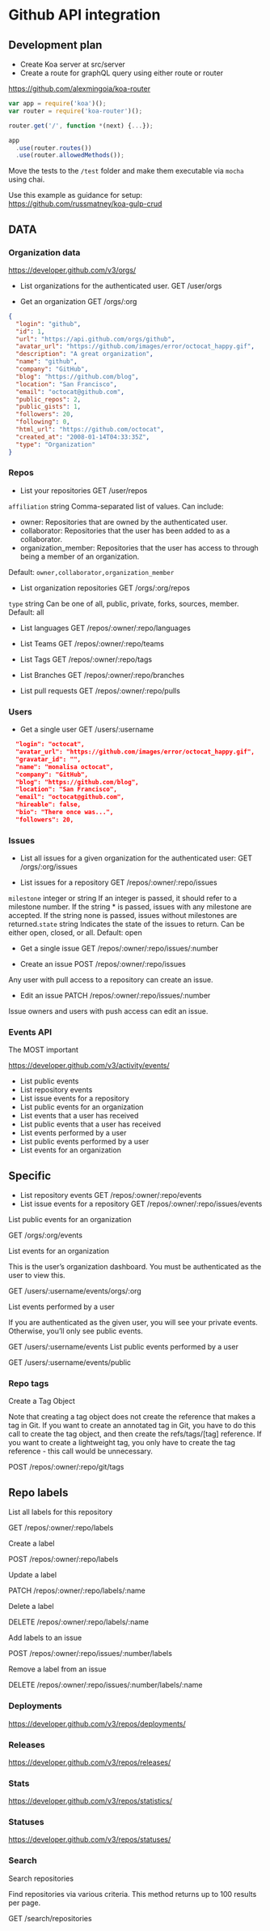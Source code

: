 Github API integration
======================

Development plan
----------------

-	Create Koa server at src/server
-	Create a route for graphQL query using either route or router

https://github.com/alexmingoia/koa-router

```js
var app = require('koa')();
var router = require('koa-router')();

router.get('/', function *(next) {...});

app
  .use(router.routes())
  .use(router.allowedMethods());
```

Move the tests to the `/test` folder and make them executable via `mocha` using chai.

Use this example as guidance for setup: https://github.com/russmatney/koa-gulp-crud

DATA
----

### Organization data

https://developer.github.com/v3/orgs/

-	List organizations for the authenticated user. GET /user/orgs

-	Get an organization GET /orgs/:org

```json
{
  "login": "github",
  "id": 1,
  "url": "https://api.github.com/orgs/github",
  "avatar_url": "https://github.com/images/error/octocat_happy.gif",
  "description": "A great organization",
  "name": "github",
  "company": "GitHub",
  "blog": "https://github.com/blog",
  "location": "San Francisco",
  "email": "octocat@github.com",
  "public_repos": 2,
  "public_gists": 1,
  "followers": 20,
  "following": 0,
  "html_url": "https://github.com/octocat",
  "created_at": "2008-01-14T04:33:35Z",
  "type": "Organization"
}
```

### Repos

-	List your repositories GET /user/repos

`affiliation` string Comma-separated list of values. Can include:

-	owner: Repositories that are owned by the authenticated user.
-	collaborator: Repositories that the user has been added to as a collaborator.
-	organization_member: Repositories that the user has access to through being a member of an organization.

Default: `owner,collaborator,organization_member`

-	List organization repositories GET /orgs/:org/repos

`type` string Can be one of all, public, private, forks, sources, member. Default: all

-	List languages GET /repos/:owner/:repo/languages

-	List Teams GET /repos/:owner/:repo/teams

-	List Tags GET /repos/:owner/:repo/tags

-	List Branches GET /repos/:owner/:repo/branches

-	List pull requests GET /repos/:owner/:repo/pulls

### Users

-	Get a single user GET /users/:username

```json
  "login": "octocat",
  "avatar_url": "https://github.com/images/error/octocat_happy.gif",
  "gravatar_id": "",
  "name": "monalisa octocat",
  "company": "GitHub",
  "blog": "https://github.com/blog",
  "location": "San Francisco",
  "email": "octocat@github.com",
  "hireable": false,
  "bio": "There once was...",
  "followers": 20,
```

### Issues

-	List all issues for a given organization for the authenticated user: GET /orgs/:org/issues

-	List issues for a repository GET /repos/:owner/:repo/issues

`milestone` integer or string If an integer is passed, it should refer to a milestone number. If the string * is passed, issues with any milestone are accepted. If the string none is passed, issues without milestones are returned.`state` string Indicates the state of the issues to return. Can be either open, closed, or all. Default: open

-	Get a single issue GET /repos/:owner/:repo/issues/:number

-	Create an issue POST /repos/:owner/:repo/issues

Any user with pull access to a repository can create an issue.

-	Edit an issue PATCH /repos/:owner/:repo/issues/:number

Issue owners and users with push access can edit an issue.

### Events API

The MOST important

https://developer.github.com/v3/activity/events/

-	List public events
-	List repository events
-	List issue events for a repository
-	List public events for an organization
-	List events that a user has received
-	List public events that a user has received
-	List events performed by a user
-	List public events performed by a user
-	List events for an organization

Specific
--------

-	List repository events GET /repos/:owner/:repo/events
-	List issue events for a repository GET /repos/:owner/:repo/issues/events

List public events for an organization

GET /orgs/:org/events

List events for an organization

This is the user’s organization dashboard. You must be authenticated as the user to view this.

GET /users/:username/events/orgs/:org

List events performed by a user

If you are authenticated as the given user, you will see your private events. Otherwise, you’ll only see public events.

GET /users/:username/events List public events performed by a user

GET /users/:username/events/public

### Repo tags

Create a Tag Object

Note that creating a tag object does not create the reference that makes a tag in Git. If you want to create an annotated tag in Git, you have to do this call to create the tag object, and then create the refs/tags/[tag] reference. If you want to create a lightweight tag, you only have to create the tag reference - this call would be unnecessary.

POST /repos/:owner/:repo/git/tags

Repo labels
-----------

List all labels for this repository

GET /repos/:owner/:repo/labels

Create a label

POST /repos/:owner/:repo/labels

Update a label

PATCH /repos/:owner/:repo/labels/:name

Delete a label

DELETE /repos/:owner/:repo/labels/:name

Add labels to an issue

POST /repos/:owner/:repo/issues/:number/labels

Remove a label from an issue

DELETE /repos/:owner/:repo/issues/:number/labels/:name

### Deployments

https://developer.github.com/v3/repos/deployments/

### Releases

https://developer.github.com/v3/repos/releases/

### Stats

https://developer.github.com/v3/repos/statistics/

### Statuses

https://developer.github.com/v3/repos/statuses/

### Search

Search repositories

Find repositories via various criteria. This method returns up to 100 results per page.

GET /search/repositories
